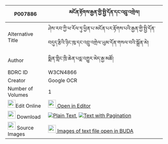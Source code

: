 |P007886|མངོན་རྟོགས་རྒྱན་གྱི་སྤྱི་དོན་དང་འབྲུ་འགྲེལ། 
| --- | --- 
|Alternative Title |ཤེས་རབ་ཀྱི་ཕ་རོལ་ཏུ་ཕྱིན་པ་མངོན་པར་རྟོགས་པའི་རྒྱན་གྱི་སྤྱི་དོན་བདུད་རྩིའི་ཉིང་ཁུ་དང་འབྲུ་འགྲེལ་ཡུམ་དོན་གསལ་བའི་སྒྲོན་མེ།
|Author| སྨིན་གླིང་ཁྲི་ཆེན་པདྨ་འགྱུར་མེད་རྒྱ་མཚོ།
|BDRC ID | W3CN4866
|Creator | Google OCR
|Number of Volumes| 1
|<img width="25" src="https://img.icons8.com/color/25/000000/edit-property.png">Edit Online| [<img width="25" src="https://avatars.githubusercontent.com/u/45091458?s=200&v=4"> Open in Editor](http://editor.openpecha.org/P007886)
|<img width="25" src="https://img.icons8.com/fluent/48/000000/download-2.png"/>  Download | [![](https://img.icons8.com/color/20/000000/txt.png)Plain Text](https://github.com/Openpecha/P007886/releases/download/v1/ngontok_gyen_gyi_chidon_dang_d_plain_P007886.zip), [![](https://img.icons8.com/color/20/000000/txt.png)Text with Pagination](https://github.com/Openpecha/P007886/releases/download/v1/ngontok_gyen_gyi_chidon_dang_d_pages_P007886.zip)
|<img width="25" src="https://img.icons8.com/plasticine/100/000000/pictures-folder.png"/>  Source Images | [<img width="25" src="https://library.bdrc.io/icons/BUDA-small.svg"> Images of text file open in BUDA](https://library.bdrc.io/show/bdr:W3CN4866)